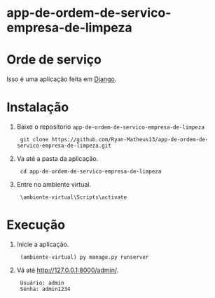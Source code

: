 # app-de-ordem-de-servico-empresa-de-limpeza

Orde de serviço
============

Isso é uma aplicação feita em [Django](https://www.djangoproject.com/).

Instalação
============

1. Baixe o repositorio `app-de-ordem-de-servico-empresa-de-limpeza`

        git clone https://github.com/Ryan-Matheus13/app-de-ordem-de-servico-empresa-de-limpeza.git

2. Va até a pasta da aplicação.

        cd app-de-ordem-de-servico-empresa-de-limpeza

3. Entre no ambiente virtual.

        \ambiente-virtual\Scripts\activate

Execução
============

1. Inicie a aplicação.

        (ambiente-virtual) py manage.py runserver

2. Vá até http://127.0.0.1:8000/admin/.

        Usuário: admin
        Senha: admin1234
